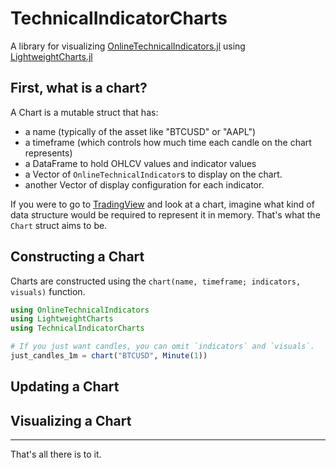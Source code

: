 # TechnicalIndicatorCharts

A library for 
visualizing [OnlineTechnicalIndicators.jl](https://github.com/femtotrader/OnlineTechnicalIndicators.jl) 
using [LightweightCharts.jl](https://github.com/bhftbootcamp/LightweightCharts.jl)

## First, what is a chart?

A Chart is a mutable struct that has:

- a name (typically of the asset like "BTCUSD" or "AAPL")
- a timeframe (which controls how much time each candle on the chart represents)
- a DataFrame to hold OHLCV values and indicator values
- a Vector of `OnlineTechnicalIndicator`s to display on the chart.
- another Vector of display configuration for each indicator.

If you were to go to [TradingView](https://tradingview.com/) and look at a chart, 
imagine what kind of data structure would be required to represent it in memory.
That's what the `Chart` struct aims to be.

## Constructing a Chart

Charts are constructed using the `chart(name, timeframe; indicators, visuals)` function.

```julia
using OnlineTechnicalIndicators
using LightweightCharts
using TechnicalIndicatorCharts

# If you just want candles, you can omit `indicators` and `visuals`.
just_candles_1m = chart("BTCUSD", Minute(1))
```


## Updating a Chart

## Visualizing a Chart


----

That's all there is to it.
